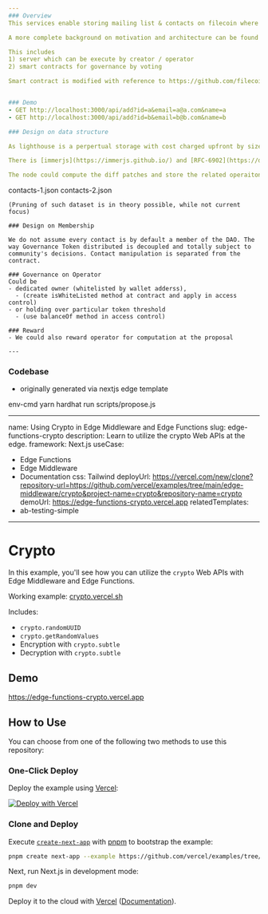 ```yaml
---
### Overview
This services enable storing mailing list & contacts on filecoin where community can vote to decide who can contact them and the file is encrypted and only shared to operator (who is sending the message) after DAO approval.

A more complete background on motivation and architecture can be found [here](https://docs.google.com/presentation/d/1CYfaMsRAmkGg-UDutYKVrySTIoC73teIOt--M-s6UDs/edit)

This includes 
1) server which can be execute by creator / operator
2) smart contracts for governance by voting

Smart contract is modified with reference to https://github.com/filecoin-project/fevm-data-dao-kit


### Demo
- GET http://localhost:3000/api/add?id=a&email=a@a.com&name=a
- GET http://localhost:3000/api/add?id=b&email=b@b.com&name=b

### Design on data structure

As lighthouse is a perpertual storage with cost charged upfront by size and file deletion is not possible, and data set could be incremental natually, e.g. new members, update of emails. We do a event sourcing approach, to be flexible about dataset and avoid duplications of data

There is [immerjs](https://immerjs.github.io/) and [RFC-6902](https://datatracker.ietf.org/doc/html/rfc6902/#section-4.1) for that so we wont reinvent the wheel

The node could compute the diff patches and store the related operaitons in different files which work as an append list, e.g.

```
contacts-1.json
contacts-2.json
```
(Pruning of such dataset is in theory possible, while not current focus)

### Design on Membership

We do not assume every contact is by default a member of the DAO. The way Governance Token distributed is decoupled and totally subject to community's decisions. Contact manipulation is separated from the contract. 

### Governance on Operator
Could be 
- dedicated owner (whitelisted by wallet adderss),
  - (create isWhiteListed method at contract and apply in access control)
- or holding over particular token threshold
  - (use balanceOf method in access control)

### Reward 
- We could also reward operator for computation at the proposal

---
```


### Codebase

-   originally generated via nextjs edge template

env-cmd yarn hardhat run scripts/propose.js

---

name: Using Crypto in Edge Middleware and Edge Functions
slug: edge-functions-crypto
description: Learn to utilize the crypto Web APIs at the edge.
framework: Next.js
useCase:

-   Edge Functions
-   Edge Middleware
-   Documentation
    css: Tailwind
    deployUrl: https://vercel.com/new/clone?repository-url=https://github.com/vercel/examples/tree/main/edge-middleware/crypto&project-name=crypto&repository-name=crypto
    demoUrl: https://edge-functions-crypto.vercel.app
    relatedTemplates:
-   ab-testing-simple

---

# Crypto

In this example, you'll see how you can utilize the `crypto` Web APIs with Edge Middleware and Edge Functions.

Working example: [crypto.vercel.sh](https://crypto.vercel.sh/)

Includes:

-   `crypto.randomUUID`
-   `crypto.getRandomValues`
-   Encryption with `crypto.subtle`
-   Decryption with `crypto.subtle`

## Demo

https://edge-functions-crypto.vercel.app

## How to Use

You can choose from one of the following two methods to use this repository:

### One-Click Deploy

Deploy the example using [Vercel](https://vercel.com?utm_source=github&utm_medium=readme&utm_campaign=vercel-examples):

[![Deploy with Vercel](https://vercel.com/button)](https://vercel.com/new/git/external?repository-url=https://github.com/vercel/examples/tree/main/edge-middleware/crypto&project-name=crypto&repository-name=crypto)

### Clone and Deploy

Execute [`create-next-app`](https://github.com/vercel/next.js/tree/canary/packages/create-next-app) with [pnpm](https://pnpm.io/installation) to bootstrap the example:

```bash
pnpm create next-app --example https://github.com/vercel/examples/tree/main/edge-middleware/crypto crypto
```

Next, run Next.js in development mode:

```bash
pnpm dev
```

Deploy it to the cloud with [Vercel](https://vercel.com/new?utm_source=github&utm_medium=readme&utm_campaign=edge-middleware-eap) ([Documentation](https://nextjs.org/docs/deployment)).
